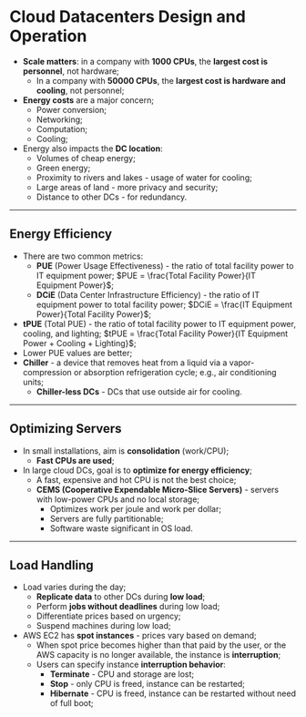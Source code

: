 # Cloud Datacenters Design and Operation

- **Scale matters**: in a company with **1000 CPUs**, the **largest cost is personnel**, not hardware;
  - In a company with **50000 CPUs**, the **largest cost is hardware and cooling**, not personnel;
- **Energy costs** are a major concern;
  - Power conversion;
  - Networking;
  - Computation;
  - Cooling;
- Energy also impacts the **DC location**:
  - Volumes of cheap energy;
  - Green energy;
  - Proximity to rivers and lakes - usage of water for cooling;
  - Large areas of land - more privacy and security;
  - Distance to other DCs - for redundancy.

---

## Energy Efficiency

- There are two common metrics:
  - **PUE** (Power Usage Effectiveness) - the ratio of total facility power to IT equipment power; $PUE = \frac{Total Facility Power}{IT Equipment Power}$;
  - **DCiE** (Data Center Infrastructure Efficiency) - the ratio of IT equipment power to total facility power; $DCiE = \frac{IT Equipment Power}{Total Facility Power}$;
- **tPUE** (Total PUE) - the ratio of total facility power to IT equipment power, cooling, and lighting; $tPUE = \frac{Total Facility Power}{IT Equipment Power + Cooling + Lighting}$;
- Lower PUE values are better;
- **Chiller** - a device that removes heat from a liquid via a vapor-compression or absorption refrigeration cycle; e.g., air conditioning units;
  - **Chiller-less DCs** - DCs that use outside air for cooling.

---

## Optimizing Servers

- In small installations, aim is **consolidation** (work/CPU);
  - **Fast CPUs are used**;
- In large cloud DCs, goal is to **optimize for energy efficiency**;
  - A fast, expensive and hot CPU is not the best choice;
  - **CEMS (Cooperative Expendable Micro-Slice Servers)** - servers with low-power CPUs and no local storage;
    - Optimizes work per joule and work per dollar;
    - Servers are fully partitionable;
    - Software waste significant in OS load.

---

## Load Handling

- Load varies during the day;
  - **Replicate data** to other DCs during **low load**;
  - Perform **jobs without deadlines** during low load;
  - Differentiate prices based on urgency;
  - Suspend machines during low load;
- AWS EC2 has **spot instances** - prices vary based on demand;
  - When spot price becomes higher than that paid by the user, or the AWS capacity is no longer available, the instance is **interruption**;
  - Users can specify instance **interruption behavior**:
    - **Terminate** - CPU and storage are lost;
    - **Stop** - only CPU is freed, instance can be restarted;
    - **Hibernate** - CPU is freed, instance can be restarted without need of full boot;
